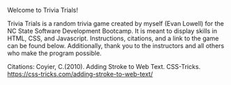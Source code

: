 Welcome to Trivia Trials!

Trivia Trials is a random trivia game created by myself (Evan Lowell) for the NC State Software Development Bootcamp. It is meant to display skills in HTML, CSS, and Javascript. Instructions, citations, and a link to the game can be found below. Additionally, thank you to the instructors and all others who make the program possible.

Citations:
	Coyier, C.(2010). Adding Stroke to Web Text. CSS-Tricks. https://css-tricks.com/adding-stroke-to-web-text/
	